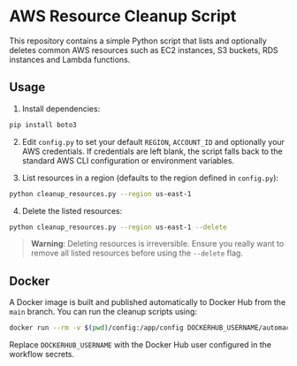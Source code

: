 # AWS Resource Cleanup Script

This repository contains a simple Python script that lists and optionally deletes common AWS resources such as EC2 instances, S3 buckets, RDS instances and Lambda functions.

## Usage

1. Install dependencies:

```bash
pip install boto3
```

2. Edit `config.py` to set your default `REGION`, `ACCOUNT_ID` and optionally
   your AWS credentials. If credentials are left blank, the script falls back to
   the standard AWS CLI configuration or environment variables.

3. List resources in a region (defaults to the region defined in `config.py`):

```bash
python cleanup_resources.py --region us-east-1
```

4. Delete the listed resources:

```bash
python cleanup_resources.py --region us-east-1 --delete
```

> **Warning**: Deleting resources is irreversible. Ensure you really want to remove all listed resources before using the `--delete` flag.

## Docker

A Docker image is built and published automatically to Docker Hub from the `main` branch. You can run the cleanup scripts using:

```bash
docker run --rm -v $(pwd)/config:/app/config DOCKERHUB_USERNAME/automacao-infra-aws:latest
```

Replace `DOCKERHUB_USERNAME` with the Docker Hub user configured in the workflow secrets.
